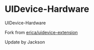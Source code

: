 UIDevice-Hardware
=================

UIDevice-Hardware

Fork from [erica/uidevice-extension](https://github.com/erica/uidevice-extension)

Update by Jackson